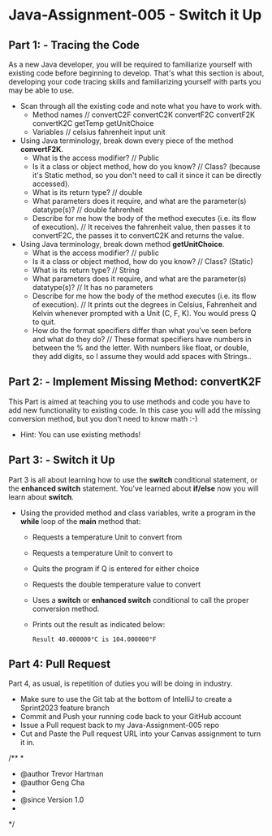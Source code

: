 # Java-Assignment-005 - Switch it Up

## Part 1: - Tracing the Code
As a new Java developer, you will be required to familiarize yourself with existing code before beginning to develop. That's what this section is about, developing your code tracing skills and familiarizing yourself with parts you may be able to use.
* Scan through all the existing code and note what you have to work with.
    * Method names  // convertC2F convertC2K convertF2C convertF2K convertK2C getTemp getUnitChoice
    * Variables  //  celsius fahrenheit input unit
* Using Java terminology, break down every piece of the method **convertF2K**.
    * What is the access modifier?  //  Public
    * Is it a class or object method, how do you know?  //  Class? (because it's Static method, so you don't need to call it since it can be directly accessed).
    * What is its return type?  //  double 
    * What parameters does it require, and what are the parameter(s) datatype(s)?  //  double fahrenheit
    * Describe for me how the body of the method executes (i.e. its flow of execution).  //  It receives the fahrenheit value, then passes it to convertF2C, the passes it to convertC2K and returns the value.
* Using Java terminology, break down method **getUnitChoice**.
    * What is the access modifier?  //  public
    * Is it a class or object method, how do you know?  //  Class? (Static)
    * What is its return type?  //  String
    * What parameters does it require, and what are the parameter(s) datatype(s)?  //  It has no parameters
    * Describe for me how the body of the method executes (i.e. its flow of execution).  //  It prints out the degrees in Celsius, Fahrenheit and Kelvin whenever prompted with a Unit (C, F, K). You would press Q to quit.
    * How do the format specifiers differ than what you've seen before and what do they do?  //  These format specifiers have numbers in between the % and the letter. With numbers like float, or double, they add digits, so I assume they would add spaces with Strings..

## Part 2: - Implement Missing Method: convertK2F
This Part is aimed at teaching you to use methods and code you have to add new functionality to existing code. In this case you will add the missing conversion method, but you don't need to know math :-)
* Hint: You can use existing methods!

## Part 3: - Switch it Up
Part 3 is all about learning how to use the **switch** conditional statement, or the **enhanced switch** statement. You've learned about **if/else** now you will learn about **switch**.
* Using the provided method and class variables, write a program in the **while** loop of the **main** method that:
    * Requests a temperature Unit to convert from
    * Requests a temperature Unit to convert to
    * Quits the program if Q is entered for either choice
    * Requests the double temperature value to convert
    * Uses a **switch** or **enhanced switch** conditional to call the proper conversion method.
    * Prints out the result as indicated below:

          Result 40.000000°C is 104.000000°F

## Part 4: Pull Request
Part 4, as usual, is repetition of duties you will be doing in industry.
* Make sure to use the Git tab at the bottom of IntelliJ to create a Sprint2023 feature branch
* Commit and Push your running code back to your GitHub account
* Issue a Pull request back to my Java-Assignment-005 repo
* Cut and Paste the Pull request URL into your Canvas assignment to turn it in.

/**
*
* @author Trevor Hartman
* @author Geng Cha
*
* @since Version 1.0
*
*/